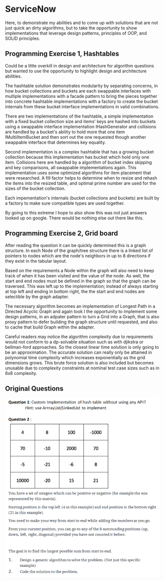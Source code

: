 # ServiceNow

Here, to demonstrate my abilities and to come up with solutions that are not just quick an dirty algorithms, but to take the opportunity to show implementations that leverage design patterns, principles of OOP, and SOLID principles.

## Programming Exercise 1, Hashtables

Could be a little overkill in design and architecture for algorithm questions but wanted to use the opportunity to highlight design and architecture abilities.

The hashtable solution demonstrates modularity by separating concerns, in how bucket collections and buckets are each swappable interfaces with multiple implementations with a facade pattern to bring the pieces together into concrete hashtable implementations with a factory to create the bucket internals from these bucket interface implementations in valid combinations.

There are two implementations of the hashtable, a simple implementation with a fixed bucket collection size and items' keys are hashed into buckets using a swappable interface implementation IHashGenerator and collisions are handled by a bucket's ability to hold more that one item IMultiiItemBucket and then sort out the one requested though another swappable interface that determines key equality.

Second implementation is a complex hashtable that has a growing bucket collection because this implementation has bucket which hold only one item.  Collisions here are handled by a algorithm of bucket index skipping and key comparisons, all swappable implementations again.  This implementation uses some optimized algorithms for item placement that were researched.  A fill factor helps to determine when to resize and rehash the items into the resized table, and optimal prime number are used for the sizes of the bucket collection.

Each impementation's internals (bucket collections and buckets) are built by a factory to make sure compatible types are used together.

By going to this extreme I hope to also show this was not just answers looked up on google.  There would be nothing else out there like this.

## Programming Exercise 2, Grid board

After reading the question it can be quickly determined this is a graph structure. In each Node of the graph/tree structure there is a linked list of pointers to nodes which are the node's neighbors in up to 8 directions if they exist in the tabular layout.

Based on the requirements a Node within the graph will also need to keep track of when it has been visited and the value of the node.  As well, the start and end nodes must be defined in the graph so that the graph can be traversed.  This was left up to the implementation; instead of always starting at top left and ending in bottom right, the the start and end nodes are selectible by the graph adapter.

The necessary algorithm becomes an implementation of Longest Path in a Directed Acyclic Graph and again took I the opportunity to implement some design patterns, in an adpater pattern to turn a Grid into a Graph, that is also proxy pattern to defer building the graph structure until requested, and also to cache that build Graph within the adapter.

Careful readers may notice the algorithm complexity due to requirements would not conform to a dp-solvable situation such as with djikstra or bellman-ford approaches.  So the closest linear time solution is only going to be an approximation.  The accurate solution can really only be attained in polynomial time complexity which increases exponentially as the grid dimensions grows.  This brute force solution is also included but becomes unusable due to complexity constraints at nominal test case sizes such as in 8x8 complexity.

## Original Questions

![Questions](questions.png)
